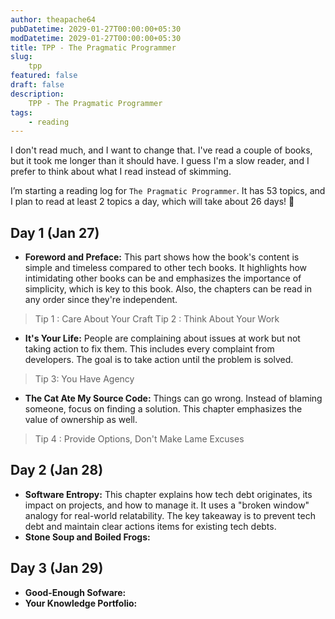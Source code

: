 ```yaml
---
author: theapache64
pubDatetime: 2029-01-27T00:00:00+05:30
modDatetime: 2029-01-27T00:00:00+05:30
title: TPP - The Pragmatic Programmer
slug: 
    tpp
featured: false
draft: false
description: 
    TPP - The Pragmatic Programmer
tags:
    - reading
---
```


I don't read much, and I want to change that. I've read a couple of books, but it took me longer than it should have. I guess I'm a slow reader, and I prefer to think about what I read instead of skimming.

I’m starting a reading log for `The Pragmatic Programmer`. It has 53 topics, and I plan to read at least 2 topics a day, which will take about 26 days! 🥴

## Day 1 (Jan 27)
- **Foreword and Preface:** This part shows how the book's content is simple and timeless compared to other tech books. It highlights how intimidating other books can be and emphasizes the importance of simplicity, which is key to this book. Also, the chapters can be read in any order since they're independent.

> Tip 1 : Care About Your Craft
> Tip 2 : Think About Your Work

- **It's Your Life:** People are complaining about issues at work but not taking action to fix them. This includes every complaint from developers. The goal is to take action until the problem is solved.
> Tip 3: You Have Agency

- **The Cat Ate My Source Code:** Things can go wrong. Instead of blaming someone, focus on finding a solution. This chapter emphasizes the value of ownership as well.

> Tip 4 : Provide Options, Don't Make Lame Excuses

## Day 2 (Jan 28)
- **Software Entropy:** This chapter explains how tech debt originates, its impact on projects, and how to manage it. It uses a "broken window" analogy for real-world relatability. The key takeaway is to prevent tech debt and maintain clear actions items for existing tech debts.
- **Stone Soup and Boiled Frogs:**

## Day 3 (Jan 29)
- **Good-Enough Sofware:** 
- **Your Knowledge Portfolio:**